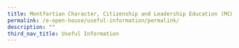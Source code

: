 ```yaml
---
title: Montfortian Character, Citizenship and Leadership Education (MCLE) Programme
permalink: /e-open-house/useful-information/permalink/
description: ""
third_nav_title: Useful Information
---
```

